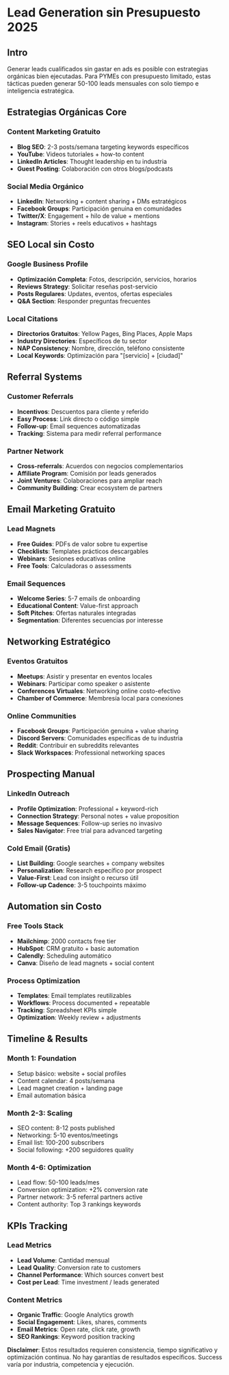 # Lead Generation sin Presupuesto 2025

## Intro

Generar leads cualificados sin gastar en ads es posible con estrategias orgánicas bien ejecutadas. Para PYMEs con presupuesto limitado, estas tácticas pueden generar 50-100 leads mensuales con solo tiempo e inteligencia estratégica.

## Estrategias Orgánicas Core

### Content Marketing Gratuito
- **Blog SEO**: 2-3 posts/semana targeting keywords específicos
- **YouTube**: Videos tutoriales + how-to content
- **LinkedIn Articles**: Thought leadership en tu industria
- **Guest Posting**: Colaboración con otros blogs/podcasts

### Social Media Orgánico
- **LinkedIn**: Networking + content sharing + DMs estratégicos
- **Facebook Groups**: Participación genuina en comunidades
- **Twitter/X**: Engagement + hilo de value + mentions
- **Instagram**: Stories + reels educativos + hashtags

## SEO Local sin Costo

### Google Business Profile
- **Optimización Completa**: Fotos, descripción, servicios, horarios
- **Reviews Strategy**: Solicitar reseñas post-servicio
- **Posts Regulares**: Updates, eventos, ofertas especiales
- **Q&A Section**: Responder preguntas frecuentes

### Local Citations
- **Directorios Gratuitos**: Yellow Pages, Bing Places, Apple Maps
- **Industry Directories**: Específicos de tu sector
- **NAP Consistency**: Nombre, dirección, teléfono consistente
- **Local Keywords**: Optimización para "[servicio] + [ciudad]"

## Referral Systems

### Customer Referrals
- **Incentivos**: Descuentos para cliente y referido
- **Easy Process**: Link directo o código simple
- **Follow-up**: Email sequences automatizadas
- **Tracking**: Sistema para medir referral performance

### Partner Network
- **Cross-referrals**: Acuerdos con negocios complementarios
- **Affiliate Program**: Comisión por leads generados
- **Joint Ventures**: Colaboraciones para ampliar reach
- **Community Building**: Crear ecosystem de partners

## Email Marketing Gratuito

### Lead Magnets
- **Free Guides**: PDFs de valor sobre tu expertise
- **Checklists**: Templates prácticos descargables
- **Webinars**: Sesiones educativas online
- **Free Tools**: Calculadoras o assessments

### Email Sequences
- **Welcome Series**: 5-7 emails de onboarding
- **Educational Content**: Value-first approach
- **Soft Pitches**: Ofertas naturales integradas
- **Segmentation**: Diferentes secuencias por interesse

## Networking Estratégico

### Eventos Gratuitos
- **Meetups**: Asistir y presentar en eventos locales
- **Webinars**: Participar como speaker o asistente
- **Conferences Virtuales**: Networking online costo-efectivo
- **Chamber of Commerce**: Membresía local para conexiones

### Online Communities
- **Facebook Groups**: Participación genuina + value sharing
- **Discord Servers**: Comunidades específicas de tu industria
- **Reddit**: Contribuir en subreddits relevantes
- **Slack Workspaces**: Professional networking spaces

## Prospecting Manual

### LinkedIn Outreach
- **Profile Optimization**: Professional + keyword-rich
- **Connection Strategy**: Personal notes + value proposition
- **Message Sequences**: Follow-up series no invasivo
- **Sales Navigator**: Free trial para advanced targeting

### Cold Email (Gratis)
- **List Building**: Google searches + company websites
- **Personalization**: Research específico por prospect
- **Value-First**: Lead con insight o recurso útil
- **Follow-up Cadence**: 3-5 touchpoints máximo

## Automation sin Costo

### Free Tools Stack
- **Mailchimp**: 2000 contacts free tier
- **HubSpot**: CRM gratuito + basic automation
- **Calendly**: Scheduling automático
- **Canva**: Diseño de lead magnets + social content

### Process Optimization
- **Templates**: Email templates reutilizables
- **Workflows**: Process documented + repeatable
- **Tracking**: Spreadsheet KPIs simple
- **Optimization**: Weekly review + adjustments

## Timeline & Results

### Month 1: Foundation
- Setup básico: website + social profiles
- Content calendar: 4 posts/semana
- Lead magnet creation + landing page
- Email automation básica

### Month 2-3: Scaling
- SEO content: 8-12 posts published
- Networking: 5-10 eventos/meetings
- Email list: 100-200 subscribers
- Social following: +200 seguidores quality

### Month 4-6: Optimization
- Lead flow: 50-100 leads/mes
- Conversion optimization: +2% conversion rate
- Partner network: 3-5 referral partners active
- Content authority: Top 3 rankings keywords

## KPIs Tracking

### Lead Metrics
- **Lead Volume**: Cantidad mensual
- **Lead Quality**: Conversion rate to customers
- **Channel Performance**: Which sources convert best
- **Cost per Lead**: Time investment / leads generated

### Content Metrics
- **Organic Traffic**: Google Analytics growth
- **Social Engagement**: Likes, shares, comments
- **Email Metrics**: Open rate, click rate, growth
- **SEO Rankings**: Keyword position tracking

**Disclaimer**: Estos resultados requieren consistencia, tiempo significativo y optimización continua. No hay garantías de resultados específicos. Success varía por industria, competencia y ejecución.
